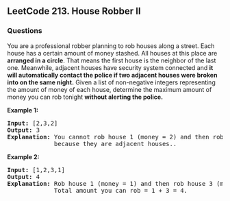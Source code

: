 <h2>LeetCode 213. House Robber II</h2>
<h3>Questions</h3>

You are a professional robber planning to rob houses along a street. Each house has a certain amount of money stashed. All houses at this place are **arranged in a circle**. That means the first house is the neighbor of the last one. Meanwhile, adjacent houses have security system connected and **it will automatically contact the police if two adjacent houses were broken into on the same night.**
Given a list of non-negative integers representing the amount of money of each house, determine the maximum amount of money you can rob tonight **without alerting the police.**

**Example 1:**
<pre><b>Input:</b> [2,3,2]
<b>Output:</b> 3
<b>Explanation:</b> You cannot rob house 1 (money = 2) and then rob house 3 (money = 2),  
             because they are adjacent houses..  </pre>


**Example 2:**  
<pre>
<b>Input:</b> [1,2,3,1]  
<b>Output:</b> 4   
<b>Explanation:</b> Rob house 1 (money = 1) and then rob house 3 (money = 3)  
             Total amount you can rob = 1 + 3 = 4.  
</pre>
